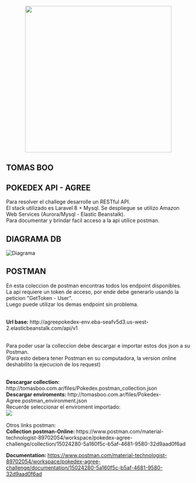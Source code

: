 <p align="center"><a href="https://laravel.com" target="_blank"><img src="https://raw.githubusercontent.com/laravel/art/master/logo-lockup/5%20SVG/2%20CMYK/1%20Full%20Color/laravel-logolockup-cmyk-red.svg" width="400"></a></p>

## TOMAS BOO

## POKEDEX API - AGREE

<p>
  Para resolver el challege desarrolle un RESTful API. <br>
  El stack utilizado es Laravel 8 + Mysql. Se despliegue se utilizo Amazon Web Services (Aurora/Mysql - Elastic Beanstalk). <br>
  Para documentar y brindar facil acceso a la api utilice postman.  
</p>

    
## DIAGRAMA DB
![Diagrama](http://tomasboo.com.ar/images/diagrama_pokedex.jpg)

## POSTMAN
<p>
    En esta coleccion de postman encontras todos los endpoint disponibles. <br>
    La api requiere un token de acceso, por ende debe generarlo usando la peticion "GetToken - User".<br>
    Luego puede utilizar los demas endpoint sin problema.
</p>

<br>
<b>Url base: </b> http://agreepokedex-env.eba-seafv5d3.us-west-2.elasticbeanstalk.com/api/v1
<br>
<br>
<p>
    Para poder usar la colleccion debe descargar e importar estos dos json a su Postman.<br>
    (Para esto debera tener Postman en su computadora, la version online deshabilito la ejecucion de los request)
</p>
<br>
<b>Descargar collection: </b> http://tomasboo.com.ar/files/Pokedex.postman_collection.json
<br>
<b>Descargar enviroments: </b> http://tomasboo.com.ar/files/Pokedex-Agree.postman_environment.json
<br>
Recuerde seleccionar el enviroment importado:
<br>
<img src="http://tomasboo.com.ar/files/asdasd5a1sd651a.png">
<br>
<br>
Otros links postman:<br>
<b>Collection postman-Online: </b> https://www.postman.com/material-technologist-89702054/workspace/pokedex-agree-challenge/collection/15024280-5a160f5c-b5af-4681-9580-32d9aad0f6ad

<b>Documentation: </b> https://www.postman.com/material-technologist-89702054/workspace/pokedex-agree-challenge/documentation/15024280-5a160f5c-b5af-4681-9580-32d9aad0f6ad
